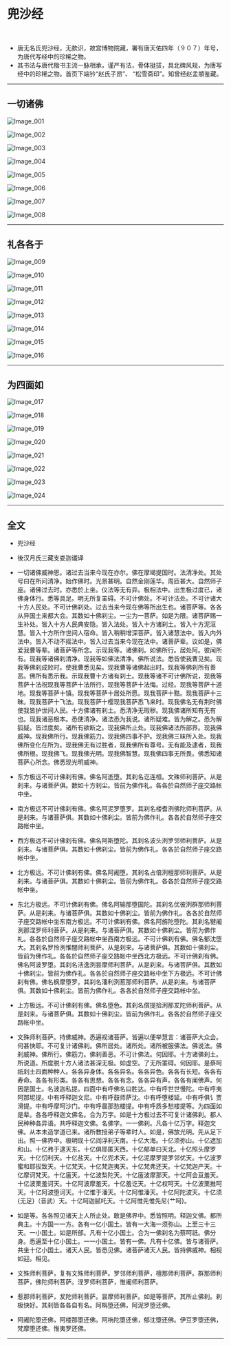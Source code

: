 # 兜沙经

<br />


- 唐无名氏兜沙经，无款识，故宫博物院藏，署有唐天佑四年（９０７）年号， 为唐代写经中的珍稀之物。
- 其书法与唐代楷书主流一脉相承，谨严有法，骨体挺拔，具北碑风规，为唐写经中的珍稀之物。首页下端钤“赵氏子昂”、 “松雪斋印”。知曾经赵孟頫鉴藏。



---

## 一切诸佛

![Image_001]( https://gitcode.net/xu180/document/-/raw/master/imgs/shufa/doushajing/Image_001.jpg )

![Image_002]( https://gitcode.net/xu180/document/-/raw/master/imgs/shufa/doushajing/Image_002.jpg )

![Image_003]( https://gitcode.net/xu180/document/-/raw/master/imgs/shufa/doushajing/Image_003.jpg )

![Image_004]( https://gitcode.net/xu180/document/-/raw/master/imgs/shufa/doushajing/Image_004.jpg )

![Image_005]( https://gitcode.net/xu180/document/-/raw/master/imgs/shufa/doushajing/Image_005.jpg )

![Image_006]( https://gitcode.net/xu180/document/-/raw/master/imgs/shufa/doushajing/Image_006.jpg )

![Image_007]( https://gitcode.net/xu180/document/-/raw/master/imgs/shufa/doushajing/Image_007.jpg )

![Image_008]( https://gitcode.net/xu180/document/-/raw/master/imgs/shufa/doushajing/Image_008.jpg )

---

## 礼各各于

![Image_009]( https://gitcode.net/xu180/document/-/raw/master/imgs/shufa/doushajing/Image_009.jpg )

![Image_010]( https://gitcode.net/xu180/document/-/raw/master/imgs/shufa/doushajing/Image_010.jpg )

![Image_011]( https://gitcode.net/xu180/document/-/raw/master/imgs/shufa/doushajing/Image_011.jpg )

![Image_012]( https://gitcode.net/xu180/document/-/raw/master/imgs/shufa/doushajing/Image_012.jpg )

![Image_013]( https://gitcode.net/xu180/document/-/raw/master/imgs/shufa/doushajing/Image_013.jpg )

![Image_014]( https://gitcode.net/xu180/document/-/raw/master/imgs/shufa/doushajing/Image_014.jpg )

![Image_015]( https://gitcode.net/xu180/document/-/raw/master/imgs/shufa/doushajing/Image_015.jpg )

![Image_016]( https://gitcode.net/xu180/document/-/raw/master/imgs/shufa/doushajing/Image_016.jpg )

---

## 为四面如

![Image_017]( https://gitcode.net/xu180/document/-/raw/master/imgs/shufa/doushajing/Image_017.jpg )

![Image_018]( https://gitcode.net/xu180/document/-/raw/master/imgs/shufa/doushajing/Image_018.jpg )

![Image_019]( https://gitcode.net/xu180/document/-/raw/master/imgs/shufa/doushajing/Image_019.jpg )

![Image_020]( https://gitcode.net/xu180/document/-/raw/master/imgs/shufa/doushajing/Image_020.jpg )

![Image_021]( https://gitcode.net/xu180/document/-/raw/master/imgs/shufa/doushajing/Image_021.jpg )

![Image_022]( https://gitcode.net/xu180/document/-/raw/master/imgs/shufa/doushajing/Image_022.jpg )

![Image_023]( https://gitcode.net/xu180/document/-/raw/master/imgs/shufa/doushajing/Image_023.jpg )

![Image_024]( https://gitcode.net/xu180/document/-/raw/master/imgs/shufa/doushajing/Image_024.jpg )

---


## 全文

- 兜沙经 

- 後汉月氏三藏支娄迦谶译

- 一切诸佛威神恩。诸过去当来今现在亦尔。佛在摩竭提国时。法清净处。其处号曰在所问清净。始作佛时。光景甚明。自然金刚莲华。周匝甚大。自然师子座。诸佛过去时。亦悉於上坐。仪法等无有异。极相法中。出生极过度已，诸佛身体行。悉等具足。明无所复罣碍。不可计佛处。不可计法处。不可计诸大十方人民处。不可计佛刹处。过去当来今现在佛等所出生也。诸菩萨等。各各从异国土来都大会。其数如十佛刹尘。一尘为一菩萨。如是为限。诸菩萨赐一生补处。皆入十方人民典安隐。皆入法处。皆入十方诸刹土。皆入十方泥洹慧。皆入十方所作世间人宿命。皆入稍稍增深菩萨。皆入诸慧法中。皆入内外法中。皆入不动不摇法中。皆入过去当来今现在法中。诸菩萨辈。议如是，佛爱我曹等辈。诸菩萨等所念。示现我等。诸佛刹。如佛所行。居处阿。彼闻所有。现我等诸佛刹清净。现我等如佛法清净。佛所说法。悉皆使我曹见矣。现我等佛刹成败时。使我曹悉见矣。现我曹等诸佛起出时。现我等佛刹所有善恶。佛所有悉示我。示现我曹十方诸有刹土。现我等诸不可计佛所说，现我等菩萨十法祝现我等菩萨十法所行。现我等菩萨十法悔。过经。现我等菩萨十道地。现我等菩萨十镇。现我等菩萨十居处所愿。现我菩萨十黠。现我菩萨十三昧。现我菩萨十飞法。现我菩萨十樱现我菩萨悉飞来时。现我佛名无有荆时佛使我皆护世间人民。十方佛诸有刹土。悉清净无瑕秽。现我佛诸所知有无有也。现我诸恶根本。悉使清净。诸法悉为我说。诸所疑难。皆为解之。悉为解狐疑。皆过度矣。诸所有欲断之。现我佛所止处。现我佛诸法所部界。现我佛威神。现我佛所行。现我佛筋力。现我佛四事不护。现我佛三昧所入处。现我佛所变化在所为。现我佛无有过胜者，现我佛所有尊号。无有能及逮者，现我佛所根。现我佛飞。现我佛光明。现我佛智慧。现我佛四事无所畏。佛悉知诸菩萨心所念。佛悉现光明威神。
 
- 东方极远不可计佛刹有佛。佛名阿逝堕。其刹名讫连桓。文殊师利菩萨。从是刹来。与诸菩萨俱。数如十方刹尘。皆前为佛作礼。各各於自然师子座交路帐中坐。
 
- 南方极远不可计佛刹有佛。佛名阿泥罗堕罗。其刹名楼耆洌佛陀师利菩萨。从是刹来。与诸菩萨俱。其数如十佛刹尘。皆前为佛作礼。各各於自然师子座交路帐中坐。

- 西方极远不可计佛刹有佛。佛名阿斯堕陀。其刹名波头洌罗邻师利菩萨。从是刹来。与诸菩萨俱。其数如十佛刹尘。皆前为佛作礼。各各於自然师子座交路帐中坐。
 
- 北方极远。不可计佛刹有佛。佛名阿阇堕。其刹名占倍洌檀那师利菩萨。从是刹来。与诸菩萨俱。其数如十佛刹尘。皆前为佛作礼。各各於自然师子座交路帐中坐。
 
- 东北方极远。不可计佛刹有佛。佛名阿输那堕国陀。其刹名优彼洌群那师利菩萨。从是刹来。与诸菩萨俱。其数如十佛刹尘。皆前为佛作礼。各各於自然师子座交路帐中坐东南方极远。不可计佛刹有佛。佛名阿旃陀堕陀。其刹名犍阇洌那涅罗师利菩萨。从是刹来。与诸菩萨俱。其数如十佛刹尘。皆前为佛作礼。各各於自然师子座交路帐中坐西南方极远。不可计佛刹有佛。佛名郁沈堕大。其刹名罗怜洌惟闇师利菩萨。从是刹来。与诸菩萨俱。其数如十佛刹尘。皆前为佛作礼。各各於自然师子座交路帐中坐西北方极远。不可计佛刹有佛。佛名阿波罗堕。其刹名活逸洌昙摩师利菩萨。从是刹来。与诸菩萨俱。其数如十佛刹尘。皆前为佛作礼。各各於自然师子座交路帐中坐下方极远。不可计佛刹有佛。佛名枫摩堕罗。其刹名潘利洌惹那师利菩萨。从是刹来。与诸菩萨俱。其数如十佛刹尘。皆前为佛作礼。各各於自然师子座交路帐中坐。
 
- 上方极远。不可计佛刹有佛。佛名堕色。其刹名儨提拾洌那犮陀师利菩萨。从是刹来。与诸菩萨俱。其数如十佛刹尘。皆前为佛作礼。各各於自然师子座交路帐中坐。

- 文殊师利菩萨。持佛威神。悉遍视诸菩萨。皆遍以便举慧言：诸菩萨大众会。何甚快耶。不可复计诸佛刹。佛所居处。诸所处。诸所被服佛法。佛说法。佛刹威神。佛所行。佛筋力。佛刹善恶。不可计佛法。何因耶。十方诸佛刹土。所说道。所度脱十方人诸法甚深无极。如虚空。了无所罣碍。何因耶。是蔡呵祇刹土四面种种人。各各异身体。各各异名。各各异色。各各有长短。各各有寿命。各各有形类。各各有思想。各各有念。各各异有声。各各有闻佛声。何因是国土。名波迦私提。四面中有呼佛名曰胜达。中有呼世世慢陀。中有呼夷阿那坭提。中有呼释迦文尼。中有呼鼓师萨沈。中有呼堕楼延。中有呼俱讠贾滑提。中有呼摩呵沙门。中有呼晨那愁楼提。中有呼质多愁楼提等。为四面如是辈。各各呼释迦文佛名。合为万字。如是十方极过去不可复计诸佛刹。都人民种种各异语。共呼释迦文佛。名佛字。一一佛刹。凡各十亿万字。释迦文佛。从本未造学道已来。诸所教授弟子等辈时人。如是，佛放光明。先从足下出。照一佛界中。极明现十亿阎浮利天南。十亿大海。十亿须弥山。十亿遮加和山。十亿弗于逮天东。十亿俱耶匿天西。十亿郁单曰天北。十亿照头摩罗天。十亿忉利天。十亿盐天。十亿兜术天。十亿泥摩罗提罗邻优天。十亿波罗蜜和耶拔致天。十亿梵天。十亿梵迦夷天。十亿梵弗还天。十亿梵迦产天。十亿摩诃梵天。十亿廅天。十亿波梨陀天。十亿廅波摩那天。十亿阿会亘羞天。十亿波栗羞诃天。十亿阿波摩羞天。十亿羞讫天。十亿权呵天。十亿波栗推呵天。十亿阿波堕诃天。十亿惟于潘天。十亿阿惟潘天。十亿阿陀波天。十亿须{无足}（音武）天。十亿呵迦腻吒天。十亿阿惟先惟先尼{艹呵}。
 
- 如是等。各各照见诸天上人所止处。敢是佛界中。悉皆照明。释迦文佛。都所典主。十方国一一方。各有一亿小国土。皆有一大海一须弥山。上至三十三天。一小国土。如是所部。凡有十亿小国土。合为一佛刹名为蔡呵祇。佛分身。悉遍至十亿小国土。一一小国土。皆有一佛。凡有十亿佛。皆与诸菩萨。共坐十亿小国土。诸天人民。皆悉见佛。诸菩萨诸天人民。皆持佛威神。相视如迎。相见。
 
- 文殊师利菩萨，复有文殊师利菩萨。罗邻师利菩萨，檀那师利菩萨。群那师利菩萨，佛陀师利菩萨。涅罗师利菩萨，惟阇师利菩萨。
 
- 惹那师利菩萨，犮陀师利菩萨。昙摩师利菩萨。如是等菩萨。其所止佛刹。刹极快好。其刹皆各各自有名。阿栴堕还佛，阿泥罗堕还佛。

- 阿阇陀堕还佛，阿楼那堕还佛。阿栴陀堕还佛，郁沈堕还佛。伊豆罗堕还佛，梵摩堕还佛。惟夷罗还佛。

---

